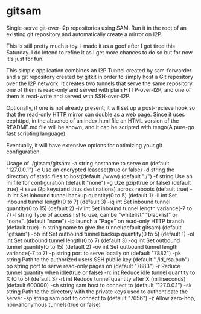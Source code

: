 gitsam
======

Single-serve git-over-i2p repositories using SAM. Run it in the root of an
existing git repository and automatically create a mirror on I2P.

This is still pretty much a toy. I made it as a goof after I got tired this
Saturday. I do intend to refine it as I get more chances to do so but for now
it's just for fun.

This simple application combines an I2P Tunnel created by sam-forwarder and a
git repository created by gitkit in order to simply host a Git repository over
the I2P network. It creates two tunnels that serve the same repository, one of
them is read-only and served with plain HTTP-over-I2P, and one of them is
read-write and served with SSH-over-I2P.

Optionally, if one is not already present, it will set up a post-recieve hook
so that the read-only HTTP mirror can double as a web page. Since it uses
eephttpd, in the absence of an index.html file an HTML version of the README.md
file will be shown, and it can be scripted with tengo(A pure-go fast scripting
language).

Eventually, it will have extensive options for optimizing your git configuration.


Usage of ./gitsam/gitsam:
  -a string
    	hostname to serve on (default "127.0.0.1")
  -c	Use an encrypted leaseset(true or false)
  -d string
    	the directory of static files to host(default ./www) (default "./")
  -f string
    	Use an ini file for configuration (default "none")
  -g	Uze gzip(true or false) (default true)
  -i	save i2p keys(and thus destinations) across reboots (default true)
  -ib int
    	Set inbound tunnel backup quantity(0 to 5) (default 1)
  -il int
    	Set inbound tunnel length(0 to 7) (default 3)
  -iq int
    	Set inbound tunnel quantity(0 to 15) (default 2)
  -iv int
    	Set inbound tunnel length variance(-7 to 7)
  -l string
    	Type of access list to use, can be "whitelist" "blacklist" or "none". (default "none")
  -lp
    	launch a "Page" on read-only HTTP branch (default true)
  -n string
    	name to give the tunnel(default gitsam) (default "gitsam")
  -ob int
    	Set outbound tunnel backup quantity(0 to 5) (default 1)
  -ol int
    	Set outbound tunnel length(0 to 7) (default 3)
  -oq int
    	Set outbound tunnel quantity(0 to 15) (default 2)
  -ov int
    	Set outbound tunnel length variance(-7 to 7)
  -p string
    	port to serve locally on (default "7882")
  -pk string
    	Path to the authorized users SSH public key (default "./id_rsa.pub")
  -pp string
    	port to serve read-only pages on (default "7883")
  -r	Reduce tunnel quantity when idle(true or false)
  -rc int
    	Reduce idle tunnel quantity to X (0 to 5) (default 3)
  -rt int
    	Reduce tunnel quantity after X (milliseconds) (default 600000)
  -sh string
    	sam host to connect to (default "127.0.0.1")
  -sk string
    	Path to the directory with the private keys used to authenticate the server
  -sp string
    	sam port to connect to (default "7656")
  -z	Allow zero-hop, non-anonymous tunnels(true or false)
